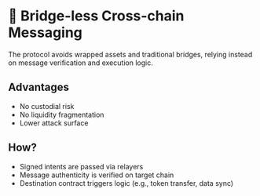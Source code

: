 # 🚫 Bridge-less Cross-chain Messaging

The protocol avoids wrapped assets and traditional bridges, relying instead on message verification and execution logic.

## Advantages

- No custodial risk
- No liquidity fragmentation
- Lower attack surface

## How?

- Signed intents are passed via relayers
- Message authenticity is verified on target chain
- Destination contract triggers logic (e.g., token transfer, data sync)
